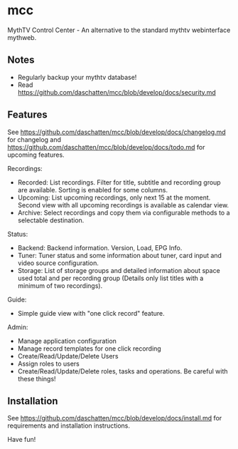 # mcc

MythTV Control Center - An alternative to the standard mythtv webinterface mythweb.

## Notes

* Regularly backup your mythtv database!
* Read https://github.com/daschatten/mcc/blob/develop/docs/security.md

## Features

See https://github.com/daschatten/mcc/blob/develop/docs/changelog.md for changelog and https://github.com/daschatten/mcc/blob/develop/docs/todo.md for upcoming features.

Recordings:
* Recorded: List recordings. Filter for title, subtitle and recording group are available. Sorting is enabled for some columns.
* Upcoming: List upcoming recordings, only next 15 at the moment. Second view with all upcoming recordings is available as calendar view.
* Archive: Select recordings and copy them via configurable methods to a selectable destination.

Status:
* Backend: Backend information. Version, Load, EPG Info.
* Tuner: Tuner status and some information about tuner, card input and video source configuration.
* Storage: List of storage groups and detailed information about space used total and per recording group (Details only list titles with a minimum of two recordings).

Guide:
* Simple guide view with "one click record" feature.

Admin:
* Manage application configuration
* Manage record templates for one click recording
* Create/Read/Update/Delete Users
* Assign roles to users
* Create/Read/Update/Delete roles, tasks and operations. Be careful with these things!


## Installation

See https://github.com/daschatten/mcc/blob/develop/docs/install.md for requirements and installation instructions.

Have fun!

